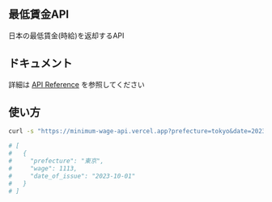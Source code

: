 ## 最低賃金API

日本の最低賃金(時給)を返却するAPI

## ドキュメント

詳細は [API Reference](https://minimum-wage-api.vercel.app/doc/) を参照してください

## 使い方

```bash
curl -s "https://minimum-wage-api.vercel.app?prefecture=tokyo&date=2023-10-01" | jq 

# [
#   {
#     "prefecture": "東京",
#     "wage": 1113,
#     "date_of_issue": "2023-10-01"
#   }
# ]
```
